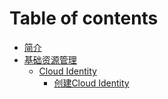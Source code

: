 # Table of contents

* [简介](README.md)
* [基础资源管理](ji-chu-zi-yuan-guan-li/README.md)
  * [Cloud Identity](ji-chu-zi-yuan-guan-li/cloud-identity/README.md)
    * [创建Cloud Identity](ji-chu-zi-yuan-guan-li/cloud-identity/chuang-jian-cloud-identity.md)
